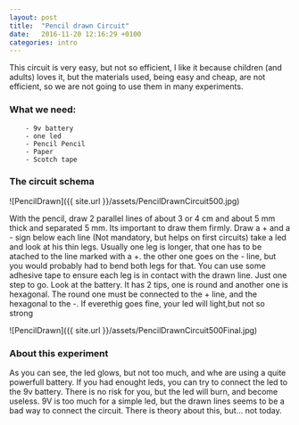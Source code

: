 ```yaml
---
layout: post
title:  "Pencil drawn Circuit"
date:   2016-11-20 12:16:29 +0100
categories: intro 
---
```

This circuit is very easy, but not so efficient, I like it because children (and adults) loves it, but the materials used, being easy and cheap, are not efficient, so we are not going to use them in many experiments.

### What we need:
      
        - 9v battery
        - one led 
        - Pencil Pencil 
        - Paper
        - Scotch tape

### The circuit schema


![PencilDrawn]({{ site.url }}/assets/PencilDrawnCircuit500.jpg)


With the pencil, draw 2 parallel lines of about 3 or 4 cm and about 5 mm thick and separated 5 mm. Its important to draw them firmly. Draw a + and a - sign below each line (Not mandatory, but helps on first circuits)
take a led and look at his thin legs. Usually one leg is longer, that one has to be atached to the line marked with a +. the other one goes on the - line, but you would probably had to bend both legs for that. You can use some adhesive tape to ensure each leg is in contact with the drawn line.
Just one step to go. Look at the battery. It has 2 tips, one is round and another one is hexagonal. The round one must be connected to the + line, and the hexagonal to the -. If everethig goes fine, your led will light,but not so strong

![PencilDrawn]({{ site.url }}/assets/PencilDrawnCircuit500Final.jpg)


### About this experiment

As you can see, the led glows, but not too much, and whe are using a quite powerfull battery. If you had enought leds, you can try to connect the led to the 9v battery. There is no risk for you, but the led will burn, and become useless.
9V is too much for a simple led, but the drawn lines seems to be a bad way to connect the circuit. There is theory about this, but... not today.